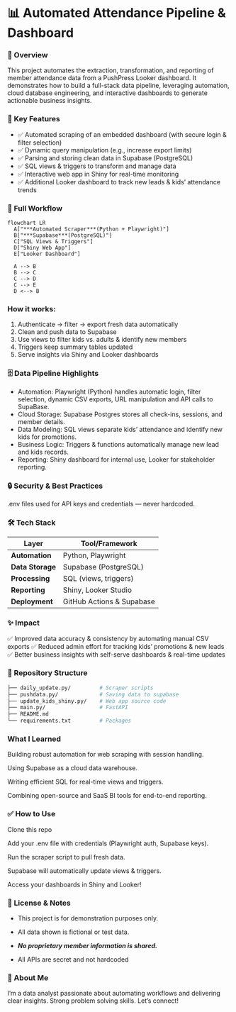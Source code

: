 # 📊 Automated Attendance Pipeline & Dashboard


### 📌 Overview
This project automates the extraction, transformation, and reporting of member attendance data from a PushPress Looker dashboard.
It demonstrates how to build a full-stack data pipeline, leveraging automation, cloud database engineering, and interactive dashboards to generate actionable business insights.

### 🚀 Key Features
- ✅ Automated scraping of an embedded dashboard (with secure login & filter selection)
- ✅ Dynamic query manipulation (e.g., increase export limits)
- ✅ Parsing and storing clean data in Supabase (PostgreSQL)
- ✅ SQL views & triggers to transform and manage data
- ✅ Interactive web app in Shiny for real-time monitoring
- ✅ Additional Looker dashboard to track new leads & kids’ attendance trends

### 🔗 Full Workflow
```mermaid
flowchart LR
  A["***Automated Scraper***(Python + Playwright)"]
  B["***Supabase***(PostgreSQL)"]
  C["SQL Views & Triggers"]
  D["Shiny Web App"]
  E["Looker Dashboard"]

  A --> B
  B --> C
  C --> D
  C --> E
  D <--> B
```
### How it works:
1. Authenticate → filter → export fresh data automatically
2. Clean and push data to Supabase
3. Use views to filter kids vs. adults & identify new members
4. Triggers keep summary tables updated
5. Serve insights via Shiny and Looker dashboards

### 🗄️ Data Pipeline Highlights
- Automation: Playwright (Python) handles automatic login, filter selection, dynamic CSV exports, URL manipulation and API calls to SupaBase.
- Cloud Storage: Supabase Postgres stores all check-ins, sessions, and member details.
- Data Modeling: SQL views separate kids’ attendance and identify new kids for promotions. 
- Business Logic: Triggers & functions automatically manage new lead and kids records.
- Reporting: Shiny dashboard for internal use, Looker for stakeholder reporting.

### 🔒 Security & Best Practices
.env files used for API keys and credentials — never hardcoded.

### 🛠️ Tech Stack
| Layer            | Tool/Framework            |
| ---------------- | ------------------------- |
| **Automation**   | Python, Playwright        |
| **Data Storage** | Supabase (PostgreSQL)     |
| **Processing**   | SQL (views, triggers)     |
| **Reporting**    | Shiny, Looker Studio      |
| **Deployment**   | GitHub Actions & Supabase |


### ✨ Impact
✅ Improved data accuracy & consistency by automating manual CSV exports
✅ Reduced admin effort for tracking kids’ promotions & new leads
✅ Better business insights with self-serve dashboards & real-time updates

### 📂 Repository Structure
```bash
├── daily_update.py/         # Scraper scripts
├── pushdata.py/             # Saving data to supabase
├── update_kids_shiny.py/    # Web app source code
├── main.py/                 # FastAPI
├── README.md
└── requirements.txt         # Packages
```
### What I Learned
Building robust automation for web scraping with session handling.

Using Supabase as a cloud data warehouse.

Writing efficient SQL for real-time views and triggers.

Combining open-source and SaaS BI tools for end-to-end reporting.

### ✅ How to Use
Clone this repo

Add your .env file with credentials (Playwright auth, Supabase keys).

Run the scraper script to pull fresh data.

Supabase will automatically update views & triggers.

Access your dashboards in Shiny and Looker!

### 🤝 License & Notes
- This project is for demonstration purposes only.

- All data shown is fictional or test data.

- ***No proprietary member information is shared.***

- All APIs are secret and not hardcoded

### 👋 About Me
I’m a data analyst passionate about automating workflows and delivering clear insights. Strong problem solving skills.
Let’s connect!
